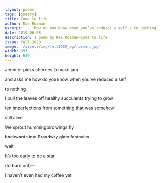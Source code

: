 ```yaml
---
layout: poems
tags: [poetry]
title: Come to life
author: Rae Rozman
excerpt: ... how do you know when you’ve reduced a self / to nothing ...
date: 2019-06-08
description: 1 poem by Rae Rozman—Come to life
issue: fall-2020
image: '/assets/img/fall2020_og/rozman.jpg'
width: 393
height: 640
---
```


<div class="stanza">
<p class="poemline">Jennifer picks cherries to make jam</p>
<p class="poemline">and asks me how do you know when you’ve reduced a self</p>
<p class="poemline">to nothing</p>
</div>
<div class="stanza">
<p class="poemline">I pull the leaves off healthy succulents trying to grow</p>
<p class="poemline">ten imperfections from something that was somehow</p>
<p class="poemline">still alive</p>
</div>
<div class="stanza">
<p class="poemline">We sprout hummingbird wings fly</p>
<p class="poemline">backwards into Broadway glam fantasies</p>
<p class="poemline">wait</p>
</div>
<div class="stanza">
<p class="poemline">It’s too early to be a star</p>
<p class="poemline">(to burn out)—</p>
</div>
<div class="stanza">
<p class="poemline">I haven’t even had my coffee yet</p>
</div>
